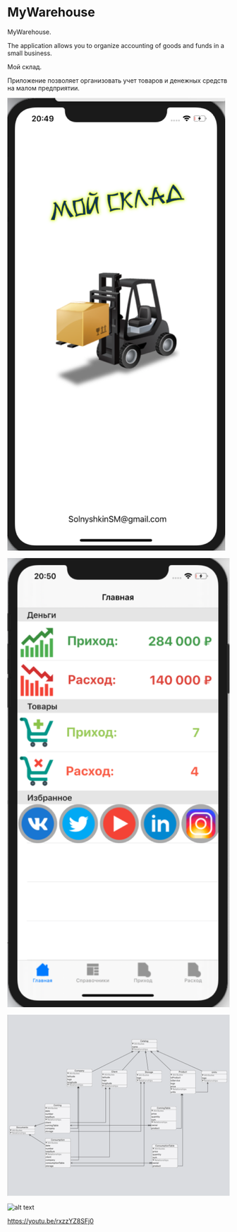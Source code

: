 # MyWarehouse
MyWarehouse.

The application allows you to organize accounting of goods and funds in a small business.

Мой склад.

Приложение позволяет организовать учет товаров и денежных средств на малом предприятии.
 
![alt text](Image.png "Стартовый экран")

![alt text](main.png "Главный экран")

![alt text](xcDataModel.png "Модель")

![alt text](MyWarehouse.gif "Обзор")

https://youtu.be/rxzzYZ8SFj0

